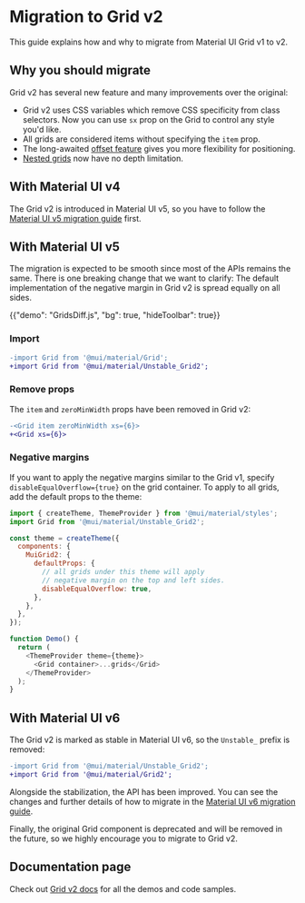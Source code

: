 # Migration to Grid v2

<p class="description">This guide explains how and why to migrate from Material UI Grid v1 to v2.</p>

## Why you should migrate

Grid v2 has several new feature and many improvements over the original:

- Grid v2 uses CSS variables which remove CSS specificity from class selectors.
  Now you can use `sx` prop on the Grid to control any style you'd like.
- All grids are considered items without specifying the `item` prop.
- The long-awaited [offset feature](/material-ui/react-grid2/#offset) gives you more flexibility for positioning.
- [Nested grids](/material-ui/react-grid2/#nested-grid) now have no depth limitation.

## With Material UI v4

The Grid v2 is introduced in Material UI v5, so you have to follow the [Material UI v5 migration guide](/material-ui/migration/migration-v4/) first.

## With Material UI v5

The migration is expected to be smooth since most of the APIs remains the same.
There is one breaking change that we want to clarify:
The default implementation of the negative margin in Grid v2 is spread equally on all sides.

{{"demo": "GridsDiff.js", "bg": true, "hideToolbar": true}}

### Import

```diff
-import Grid from '@mui/material/Grid';
+import Grid from '@mui/material/Unstable_Grid2';
```

### Remove props

The `item` and `zeroMinWidth` props have been removed in Grid v2:

```diff
-<Grid item zeroMinWidth xs={6}>
+<Grid xs={6}>
```

### Negative margins

If you want to apply the negative margins similar to the Grid v1, specify `disableEqualOverflow={true}` on the grid container.
To apply to all grids, add the default props to the theme:

```js
import { createTheme, ThemeProvider } from '@mui/material/styles';
import Grid from '@mui/material/Unstable_Grid2';

const theme = createTheme({
  components: {
    MuiGrid2: {
      defaultProps: {
        // all grids under this theme will apply
        // negative margin on the top and left sides.
        disableEqualOverflow: true,
      },
    },
  },
});

function Demo() {
  return (
    <ThemeProvider theme={theme}>
      <Grid container>...grids</Grid>
    </ThemeProvider>
  );
}
```

## With Material UI v6

The Grid v2 is marked as stable in Material UI v6, so the `Unstable_` prefix is removed:

```diff
-import Grid from '@mui/material/Unstable_Grid2';
+import Grid from '@mui/material/Grid2';
```

Alongside the stabilization, the API has been improved.
You can see the changes and further details of how to migrate in the [Material UI v6 migration guide](/material-ui/migration/migrating-to-v6/#grid-v2-unstable-grid).

Finally, the original Grid component is deprecated and will be removed in the future, so we highly encourage you to migrate to Grid v2.

## Documentation page

Check out [Grid v2 docs](/material-ui/react-grid2/#fluid-grids) for all the demos and code samples.

